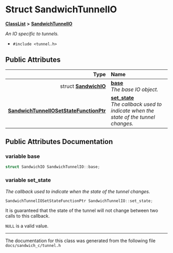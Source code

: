 

# Struct SandwichTunnelIO



[**ClassList**](annotated.md) **>** [**SandwichTunnelIO**](structSandwichTunnelIO.md)



_An IO specific to tunnels._ 

* `#include <tunnel.h>`





















## Public Attributes

| Type | Name |
| ---: | :--- |
|  struct [**SandwichIO**](structSandwichIO.md) | [**base**](#variable-base)  <br>_The base IO object._  |
|  [**SandwichTunnelIOSetStateFunctionPtr**](tunnel_8h.md#typedef-sandwichtunneliosetstatefunctionptr) | [**set\_state**](#variable-set_state)  <br>_The callback used to indicate when the state of the tunnel changes._  |












































## Public Attributes Documentation




### variable base 

```C++
struct SandwichIO SandwichTunnelIO::base;
```






### variable set\_state 

_The callback used to indicate when the state of the tunnel changes._ 
```C++
SandwichTunnelIOSetStateFunctionPtr SandwichTunnelIO::set_state;
```



It is guaranteed that the state of the tunnel will not change between two calls to this callback.


`NULL` is a valid value. 


        

------------------------------
The documentation for this class was generated from the following file `docs/sandwich_c/tunnel.h`


